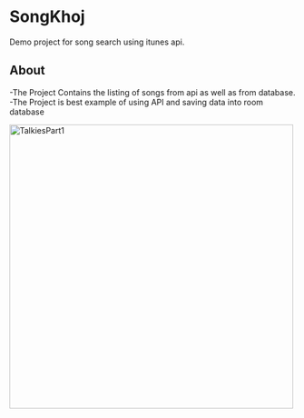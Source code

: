 # SongKhoj
Demo project for song search using itunes api.

## About
-The Project Contains the listing of songs from api as well as from database.
-The Project is best example of using API and saving data into room database

<img src="./assets/device-2019-10-16-160552.gif" height="500" alt="TalkiesPart1"/>  
